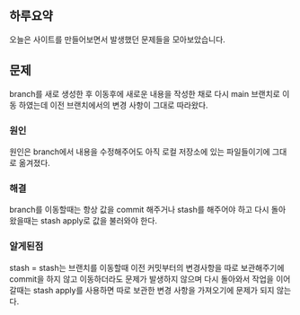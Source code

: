 ## 하루요약

오늘은 사이트를 만들어보면서 발생했던 문제들을 모아보았습니다.

## 문제

branch를 새로 생성한 후 이동후에 새로운 내용을 작성한 채로
다시 main 브랜치로 이동 하였는데 이전 브랜치에서의 변경 사항이 그대로 따라왔다.

### 원인

원인은 branch에서 내용을 수정해주어도 아직 로컬 저장소에 있는 파일들이기에 그대로 옮겨졌다.

### 해결

branch를 이동할때는 항상 값을 commit 해주거나
stash를 해주어야 하고 다시 돌아왔을때는 stash apply로 값을 불러와야 한다.

### 알게된점

stash = stash는 브랜치를 이동할때 이전 커밋부터의 변경사항을 따로 보관해주기에
commit을 하지 않고 이동하더라도 문제가 발생하지 않으며 다시 돌아와서 작업을 이어갈때는
stash apply를 사용하면 따로 보관한 변경 사항을 가져오기에 문제가 되지 않는다.
